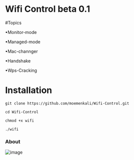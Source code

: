 # Wifi Control beta 0.1





#Topics

•Monitor-mode

•Managed-mode

•Mac-channger   

•Handshake   

•Wps-Cracking

# Installation 
```
git clone https://github.com/moemenkali/Wifi-Control.git
```
```
cd Wifi-Control
```
```
chmod +x wifi
```
```
./wifi
```

### About 

![image](https://user-images.githubusercontent.com/89262048/157913708-5a57159c-eebb-4b71-be4c-a706c06f48e5.png)
